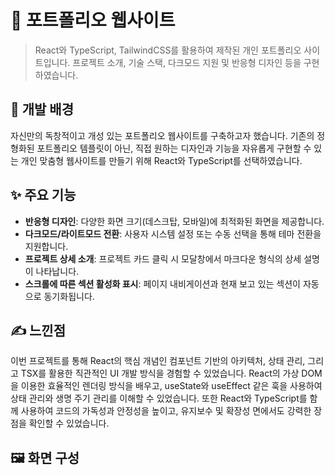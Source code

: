 # 📜 포트폴리오 웹사이트

> React와 TypeScript, TailwindCSS를 활용하여 제작된 개인 포트폴리오 사이트입니다. 프로젝트 소개, 기술 스택, 다크모드 지원 및 반응형 디자인 등을 구현하였습니다.

## 🤔 개발 배경

자신만의 독창적이고 개성 있는 포트폴리오 웹사이트를 구축하고자 했습니다. 기존의 정형화된 포트폴리오 템플릿이 아닌, 직접 원하는 디자인과 기능을 자유롭게 구현할 수 있는 개인 맞춤형 웹사이트를 만들기 위해 React와 TypeScript를 선택하였습니다.

## ✨ 주요 기능

- **반응형 디자인**: 다양한 화면 크기(데스크탑, 모바일)에 최적화된 화면을 제공합니다.
- **다크모드/라이트모드 전환**: 사용자 시스템 설정 또는 수동 선택을 통해 테마 전환을 지원합니다.
- **프로젝트 상세 소개**: 프로젝트 카드 클릭 시 모달창에서 마크다운 형식의 상세 설명이 나타납니다.
- **스크롤에 따른 섹션 활성화 표시**: 페이지 내비게이션과 현재 보고 있는 섹션이 자동으로 동기화됩니다.

## ✍️ 느낀점

이번 프로젝트를 통해 React의 핵심 개념인 컴포넌트 기반의 아키텍처, 상태 관리, 그리고 TSX를 활용한 직관적인 UI 개발 방식을 경험할 수 있었습니다. React의 가상 DOM을 이용한 효율적인 렌더링 방식을 배우고, useState와 useEffect 같은 훅을 사용하여 상태 관리와 생명 주기 관리를 이해할 수 있었습니다. 또한 React와 TypeScript를 함께 사용하여 코드의 가독성과 안정성을 높이고, 유지보수 및 확장성 면에서도 강력한 장점을 확인할 수 있었습니다.

## 🖼️ 화면 구성
